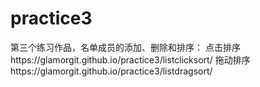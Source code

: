 # practice3
第三个练习作品，名单成员的添加、删除和排序：
点击排序https://glamorgit.github.io/practice3/listclicksort/
拖动排序https://glamorgit.github.io/practice3/listdragsort/
